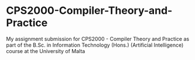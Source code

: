 # CPS2000-Compiler-Theory-and-Practice
My assignment submission for CPS2000 - Compiler Theory and Practice as part of the B.Sc. in Information Technology (Hons.) (Artificial Intelligence) course at the University of Malta
